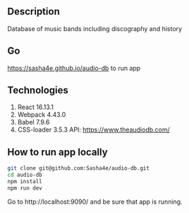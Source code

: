 ## Description
Database of music bands including discography and history

## Go
https://sasha4e.github.io/audio-db to run app

## Technologies
1. React 16.13.1
3. Webpack 4.43.0
5. Babel 7.9.6
6. CSS-loader 3.5.3
API: https://www.theaudiodb.com/

## How to run app locally
```bash
git clone git@github.com:Sasha4e/audio-db.git
cd audio-db
npm install
npm run dev
```
Go to http://localhost:9090/ and be sure that app is running.
